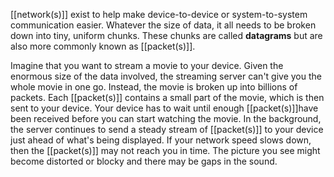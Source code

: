 [[network(s)]] exist to help make device-to-device or system-to-system communication easier. Whatever the size of data, it all needs to be broken down into tiny, uniform chunks. These chunks are called **datagrams** but are also more commonly known as [[packet(s)]].

Imagine that you want to stream a movie to your device. Given the enormous size of the data involved, the streaming server can't give you the whole movie in one go. Instead, the movie is broken up into billions of packets. Each [[packet(s)]] contains a small part of the movie, which is then sent to your device. Your device has to wait until enough [[packet(s)]]have been received before you can start watching the movie. In the background, the server continues to send a steady stream of [[packet(s)]] to your device just ahead of what's being displayed. If your network speed slows down, then the [[packet(s)]] may not reach you in time. The picture you see might become distorted or blocky and there may be gaps in the sound.